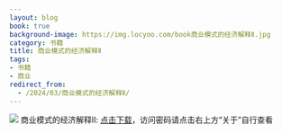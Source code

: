 ```yaml
---
layout: blog
book: true
background-image: https://img.locyoo.com/book商业模式的经济解释Ⅱ.jpg
category: 书籍
title: 商业模式的经济解释Ⅱ
tags:
- 书籍
- 商业
redirect_from:
  - /2024/03/商业模式的经济解释Ⅱ/
---
```

![](https://img.locyoo.com/book商业模式的经济解释Ⅱ.jpg)
商业模式的经济解释Ⅱ: <a name = "ref1" href="https://089m.com/f/50983618-1272781325-4c832a?p=3619">点击下载</a>，访问密码请点击右上方“关于”自行查看